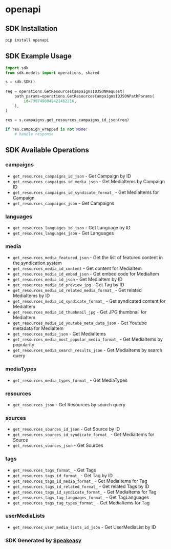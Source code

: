 # openapi

<!-- Start SDK Installation -->
## SDK Installation

```bash
pip install openapi
```
<!-- End SDK Installation -->

<!-- Start SDK Example Usage -->
## SDK Example Usage

```python
import sdk
from sdk.models import operations, shared

s = sdk.SDK()
    
req = operations.GetResourcesCampaignsIDJSONRequest(
    path_params=operations.GetResourcesCampaignsIDJSONPathParams(
        id=7387490049421462216,
    ),
)
    
res = s.campaigns.get_resources_campaigns_id_json(req)

if res.campaign_wrapped is not None:
    # handle response
```
<!-- End SDK Example Usage -->

<!-- Start SDK Available Operations -->
## SDK Available Operations

### campaigns

* `get_resources_campaigns_id_json` - Get Campaign by ID
* `get_resources_campaigns_id_media_json` - Get MediaItems by Campaign ID
* `get_resources_campaigns_id_syndicate_format_` - Get MediaItems for Campaign
* `get_resources_campaigns_json` - Get Campaigns

### languages

* `get_resources_languages_id_json` - Get Language by ID
* `get_resources_languages_json` - Get Languages

### media

* `get_resources_media_featured_json` - Get the list of featured content in the syndication system
* `get_resources_media_id_content` - Get content for MediaItem
* `get_resources_media_id_embed_json` - Get embed code for MediaItem
* `get_resources_media_id_json` - Get MediaItem by ID
* `get_resources_media_id_preview_jpg` - Get Tag by ID
* `get_resources_media_id_related_media_format_` - Get related MediaItems by ID
* `get_resources_media_id_syndicate_format_` - Get syndicated content for MediaItem
* `get_resources_media_id_thumbnail_jpg` - Get JPG thumbnail for MediaItem
* `get_resources_media_id_youtube_meta_data_json` - Get Youtube metadata for MediaItem
* `get_resources_media_json` - Get MediaItems
* `get_resources_media_most_popular_media_format_` - Get MediaItems by popularity
* `get_resources_media_search_results_json` - Get MediaItems by search query

### mediaTypes

* `get_resources_media_types_format_` - Get MediaTypes

### resources

* `get_resources_json` - Get Resources by search query

### sources

* `get_resources_sources_id_json` - Get Source by ID
* `get_resources_sources_id_syndicate_format_` - Get MediaItems for Source
* `get_resources_sources_json` - Get Sources

### tags

* `get_resources_tags_format_` - Get Tags
* `get_resources_tags_id_format_` - Get Tag by ID
* `get_resources_tags_id_media_format_` - Get MediaItems for Tag
* `get_resources_tags_id_related_format_` - Get related Tags by ID
* `get_resources_tags_id_syndicate_format_` - Get MediaItems for Tag
* `get_resources_tags_tag_languages_format_` - Get TagLanguages
* `get_resources_tags_tag_types_format_` - Get MediaItems for Tag

### userMediaLists

* `get_resources_user_media_lists_id_json` - Get UserMediaList by ID

<!-- End SDK Available Operations -->

### SDK Generated by [Speakeasy](https://docs.speakeasyapi.dev/docs/using-speakeasy/client-sdks)
